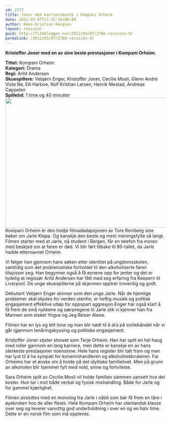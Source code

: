 ```yaml
---
id: 2777
title: Joner med karrierebeste i Kompani Orheim
date: 2012-03-07T17:25:33+00:00
author: Hans-Kristian Rangnes
layout: revision
guid: http://filmbloggen.net/2012/03/07/2766-revision-9/
permalink: /2012/03/07/2766-revision-9/
---
```

**Kristoffer Joner med en av sine beste prestasjoner i Kompani Orheim.<!--more-->**

**Tittel:** Kompani Orheim  
**Kategori:** Drama  
**Regi:** Arild Andersen  
**Skuespillere:** Vebjørn Enger, Kristoffer Joner, Cecilie Mosli, Glenn André Viste Bø, Eili Harboe, Rolf Kristian Larsen, Henrik Mestad, Andreas Cappelen  
**Spilletid:** 1 time og 40 minutter  
<a href="http://filmbloggen.net/2012/03/07/joner-med-karrierebeste-i-kompani-orheim/kompani-orheim/" rel="attachment wp-att-2767"><img class="alignnone size-large wp-image-2767" src="http://filmbloggen.net/wp-content/uploads//2012/03/kompani-orheim-620x409.jpg" alt="" width="620" height="409" /></a>  
Kompani Orheim er den tredje filmadadapsjonen av Tore Reinberg sine bøker om Jarle Klepp. Og kanskje den beste og mest meningsfylte så langt. Filmen starter med at Jarle, nå student i Bergen, får en telefon fra moren med beskjed om at faren er død. Vi blir ført tilbake til 80-tallet, da Jarle hadde etternavnet Orheim.

Vi følger han gjennom hans søken etter identitet på ungdomsskolen, samtidig som det problematiske forholdet til den alkoholiserte faren tilspisser seg. Han begynner også å få øynene opp for jenter og det er tydelig at regissør Arild Andersen har fått med seg erfaring fra Keepern til Liverpool. De unge skuespillerne på skjermen opptrer troverdig og godt.

Debutant Vebjørn Enger skinner som den unge Jarle. Når de hjemlige problemer skal skjules for verden utenfor, er heftig musikk og politisk engasjement effektive utløp for oppspart aggresjon.Enger har også klart å få frem de små nykkene og særpregene til Jarle slik vi kjenner han fra Mannen som elsket Yngve og Jeg Reiser Alene.

Filmen har en lys og lett tone og man blir nødt til å dra på smilebåndet når vi går igjennom tenåringskyssing og politiske engasjement.

Kristoffer Joner stjeler showet som Terje Orheim. Han har spilt en hel haug med roller gjennom en lang karriere, men dette er kanskje en av hans sterkeste prestasjoner noensinne. Hele hans register blir tatt fram og man har lyst til å ha sympati for konemishandleren og alkoholmisbrukeren. Far Orheims har et ønske om å holde på det idylliske familielivet. Men på grunn av alkoholen blir hjemmet fylt med vold, sinne og fortvilelse.

Sara Orheim spilt av Cecilie Mosli vil holde familien sammen uansett hva det koster. Hun tar i mot både verbal og fysisk mishandling. Både for Jarle og for gammel kjærlighet.

Filmen avsluttes med en monolog fra Jarle i nåtid som bør få frem en tåre i øyekroken hos de aller fleste. Hele Kompani Orheim har utenlandsk klasse over seg og leverer vanvittig god underholdning i over en og en halv time. Dette er en norsk film som må oppleves.